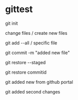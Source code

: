 # gittest

git init

change files / create new files

git add --all / specific file

git commit -m "added new file"

git restore --staged

git restore commitid

git added new from github portal

git added second changes 

